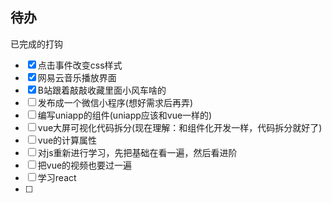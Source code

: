 ## 待办

已完成的打钩

- [x] 点击事件改变css样式
- [x] 网易云音乐播放界面
- [x] B站跟着敲敲收藏里面小风车啥的
- [ ] 发布成一个微信小程序(想好需求后再弄)
- [ ] 编写uniapp的组件(uniapp应该和vue一样的)
- [ ] vue大屏可视化代码拆分(现在理解：和组件化开发一样，代码拆分就好了)
- [ ] vue的计算属性
- [ ] 对js重新进行学习，先把基础在看一遍，然后看进阶
- [ ] 把vue的视频也要过一遍
- [ ] 学习react
- [ ] 

